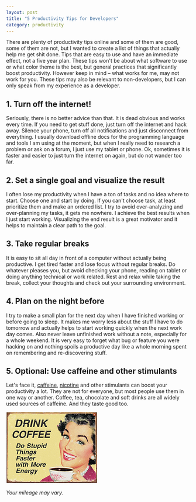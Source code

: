 ```yaml
---
layout: post
title: "5 Productivity Tips for Developers"
category: productivity
---
```


There are plenty of productivity tips online and some of them are good, some of them are not, but I wanted to create a list of things that actually help me get shit done. Tips that are easy to use and have an immediate effect, not a five year plan. These tips won't be about what software to use or what color theme is the best, but general practices that significantly boost productivity. However keep in mind – what works for me, may not work for you. These tips may also be relevant to non-developers, but I can only speak from my experience as a developer.

## 1. Turn off the internet!  

Seriously, there is no better advice than that. It is dead obvious and works every time. If you need to get stuff done, just turn off the internet and hack away. Silence your phone, turn off all notifications and just disconnect from everything. I usually download offline docs for the programming language and tools I am using at the moment, but when I really need to research a problem or ask on a forum, I just use my tablet or phone. Ok, sometimes it is faster and easier to just turn the internet on again, but do not wander too far.

## 2. Set a single goal and visualize the result 

I often lose my productivity when I have a ton of tasks and no idea where to start. Choose one and start by doing. If you can't choose task, at least prioritize them and make an ordered list. I try to avoid over-analyzing and over-planning my tasks, it gets me nowhere. I achieve the best results when I just start working. Visualizing the end result is a great motivator and it helps to maintain a clear path to the goal.

## 3. Take regular breaks

It is easy to sit all day in front of a computer without actually being productive. I get tired faster and lose focus without regular breaks. Do whatever pleases you, but avoid checking your phone, reading on tablet or doing anything technical or work related. Rest and relax while taking the break, collect your thoughts and check out your surrounding environment. 

## 4. Plan on the night before

I try to make a small plan for the next day when I have finished working or before going to sleep. It makes me worry less about the stuff I have to do tomorrow and actually helps to start working quickly when the next work day comes. Also never leave unfinished work without a note, especially for a whole weekend. It is very easy to forget what bug or feature you were hacking on and nothing spoils a productive day like a whole morning spent on remembering and re-discovering stuff.

## 5. Optional: Use caffeine and other stimulants

Let's face it, [caffeine](http://en.wikipedia.org/wiki/Caffeine#Stimulant_effects), [nicotine](http://en.wikipedia.org/wiki/Nicotine#Psychoactive_effects) and other stimulants can boost your productivity a lot. They are not for everyone, but most people use them in one way or another. Coffee, tea, chocolate and soft drinks are all widely used sources of caffeine. And they taste good too.

<img height="195" src="/images/blog/coffee-productivity.jpg" alt="Coffee productivity">

*Your mileage may vary.* 